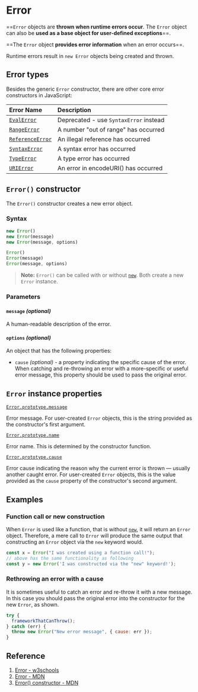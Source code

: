 # Error

==`Error` objects are **thrown when runtime errors occur**. The `Error` object can also be **used as a base object for user-defined exceptions**==.

==The `Error` object **provides error information** when an error occurs==.

Runtime errors result in `new Error` objects being created and thrown.

## Error types

Besides the generic `Error` constructor, there are other core error constructors in JavaScript:

| Error Name                                                   | Description                            |
| :----------------------------------------------------------- | :------------------------------------- |
| [`EvalError`](https://developer.mozilla.org/en-US/docs/Web/JavaScript/Reference/Global_Objects/EvalError) | Deprecated - use `SyntaxError` instead |
| [`RangeError`](https://developer.mozilla.org/en-US/docs/Web/JavaScript/Reference/Global_Objects/RangeError) | A number "out of range" has occurred   |
| [`ReferenceError`](https://developer.mozilla.org/en-US/docs/Web/JavaScript/Reference/Global_Objects/ReferenceError) | An illegal reference has occurred      |
| [`SyntaxError`](https://developer.mozilla.org/en-US/docs/Web/JavaScript/Reference/Global_Objects/SyntaxError) | A syntax error has occurred            |
| [`TypeError`](https://developer.mozilla.org/en-US/docs/Web/JavaScript/Reference/Global_Objects/TypeError) | A type error has occurred              |
| [`URIError`](https://developer.mozilla.org/en-US/docs/Web/JavaScript/Reference/Global_Objects/URIError) | An error in encodeURI() has occurred   |

## `Error()` constructor

The `Error()` constructor creates a new error object.

### Syntax

```js
new Error()
new Error(message)
new Error(message, options)

Error()
Error(message)
Error(message, options)
```

> **Note:** `Error()` can be called with or without [`new`](https://developer.mozilla.org/en-US/docs/Web/JavaScript/Reference/Operators/new). Both create a new `Error` instance.

### Parameters

#### `message` _(optional)_

A human-readable description of the error.

#### `options` _(optional)_ 

An object that has the following properties:

- `cause` _(optional)_ - a property indicating the specific cause of the error. When catching and re-throwing an error with a more-specific or useful error message, this property should be used to pass the original error.

## `Error` instance properties

[`Error.prototype.message`](https://developer.mozilla.org/en-US/docs/Web/JavaScript/Reference/Global_Objects/Error/message)

Error message. For user-created `Error` objects, this is the string provided as the constructor's first argument.

[`Error.prototype.name`](https://developer.mozilla.org/en-US/docs/Web/JavaScript/Reference/Global_Objects/Error/name)

Error name. This is determined by the constructor function.

[`Error.prototype.cause`](https://developer.mozilla.org/en-US/docs/Web/JavaScript/Reference/Global_Objects/Error/cause)

Error cause indicating the reason why the current error is thrown — usually another caught error. For user-created `Error` objects, this is the value provided as the `cause` property of the constructor's second argument.

## Examples

### Function call or new construction

When `Error` is used like a function, that is without [`new`](https://developer.mozilla.org/en-US/docs/Web/JavaScript/Reference/Operators/new), it will return an `Error` object. Therefore, a mere call to `Error` will produce the same output that constructing an `Error` object via the `new` keyword would.

```js
const x = Error("I was created using a function call!");
// above has the same functionality as following
const y = new Error('I was constructed via the "new" keyword!');
```

### Rethrowing an error with a cause

It is sometimes useful to catch an error and re-throw it with a new message. In this case you should pass the original error into the constructor for the new `Error`, as shown.

```js
try {
  frameworkThatCanThrow();
} catch (err) {
  throw new Error("New error message", { cause: err });
}
```

## Reference

1. [Error - w3schools](https://www.w3schools.com/jsref/jsref_obj_error.asp)
1. [Error - MDN](https://developer.mozilla.org/en-US/docs/Web/JavaScript/Reference/Global_Objects/Error)
1. [Error() constructor - MDN](https://developer.mozilla.org/en-US/docs/Web/JavaScript/Reference/Global_Objects/Error/Error)
